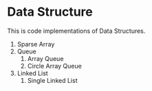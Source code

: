 # Data Structure

This is code implementations of Data Structures.

1. Sparse Array
2. Queue
   1. Array Queue
   2. Circle Array Queue
3. Linked List
   1. Single Linked List

